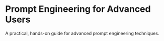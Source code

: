 # Prompt Engineering for Advanced Users

A practical, hands-on guide for advanced prompt engineering techniques. 